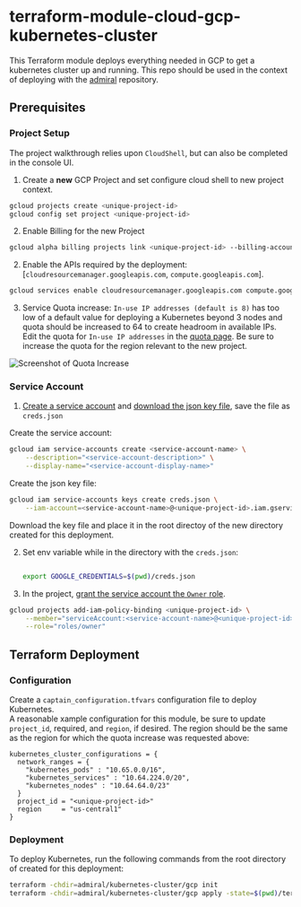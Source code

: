 # terraform-module-cloud-gcp-kubernetes-cluster

This Terraform module deploys everything needed in GCP to get a kubernetes cluster up and running. This repo should be used in the context of deploying with the [admiral](https://github.com/glueops/admiral) repository.

## Prerequisites

### Project Setup

The project walkthrough relies upon `CloudShell`, but can also be completed in the console UI.

1. Create a **new** GCP Project and set configure cloud shell to new project context.
```bash
gcloud projects create <unique-project-id>
gcloud config set project <unique-project-id>
```

2. Enable Billing for the new Project

```bash
gcloud alpha billing projects link <unique-project-id> --billing-account=$(gcloud alpha billing accounts list --format=json | jq '.[]."name"'  | tr -d '"' | awk -F'/' '{ print $2}')
```

2. Enable the APIs required by the deployment: [`cloudresourcemanager.googleapis.com`, `compute.googleapis.com`].


```bash
gcloud services enable cloudresourcemanager.googleapis.com compute.googleapis.com
```

3. Service Quota increase: `In-use IP addresses (default is 8)` has too low of a default value for deploying a Kubernetes beyond 3 nodes and quota should be increased to 64 to create headroom in available IPs.
Edit the quota for `In-use IP addresses` in the [quota page](https://console.cloud.google.com/iam-admin/quotas).  Be sure to increase the quota for the region relevant to the new project.

![Screenshot of Quota Increase](https://user-images.githubusercontent.com/6570292/210277244-f3a75d06-763f-4bdc-805e-4f8bd3c77ad5.png)

### Service Account

1. [Create a service account](https://console.cloud.google.com/iam-admin/serviceaccounts/create) and [download the json key file](https://console.cloud.google.com/iam-admin/serviceaccounts/details/101612329871957262389/keys), save the file as `creds.json`

Create the service account:
```bash
gcloud iam service-accounts create <service-account-name> \
    --description="<service-account-description>" \
    --display-name="<service-account-display-name>"
```

Create the json key file:
```bash
gcloud iam service-accounts keys create creds.json \
    --iam-account=<service-account-name>@<unique-project-id>.iam.gserviceaccount.com
```

Download the key file and place it in the root directoy of the new directory created for this deployment.


2. Set env variable while in the directory with the `creds.json`:

    ```bash

    export GOOGLE_CREDENTIALS=$(pwd)/creds.json
    ```

3. In the project, [grant the service account the `Owner` role](https://console.cloud.google.com/iam-admin/iam).

```bash
gcloud projects add-iam-policy-binding <unique-project-id> \
    --member="serviceAccount:<service-account-name>@<unique-project-id>.iam.gserviceaccount.com" \
    --role="roles/owner"
```

## Terraform Deployment

### Configuration

Create a `captain_configuration.tfvars` configuration file to deploy Kubernetes.  
A reasonable xample configuration for this module, be sure to update `project_id`, required, and `region`, if desired.  The region should be the same as the region for which the quota increase was requested above:

```hcl
kubernetes_cluster_configurations = {
  network_ranges = {
    "kubernetes_pods" : "10.65.0.0/16",
    "kubernetes_services" : "10.64.224.0/20",
    "kubernetes_nodes" : "10.64.64.0/23"
  }
  project_id = "<unique-project-id>"
  region     = "us-central1"
}
```

### Deployment
To deploy Kubernetes, run the following commands from the root directory of created for this deployment:

```bash
terraform -chdir=admiral/kubernetes-cluster/gcp init
terraform -chdir=admiral/kubernetes-cluster/gcp apply -state=$(pwd)/terraform_states/kubernetes-cluster.terraform.tfstate -var-file=$(pwd)/captain_configuration.tfvars
```